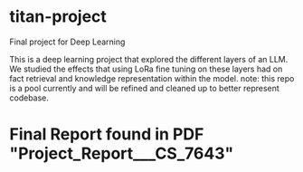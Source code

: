# titan-project
Final project for Deep Learning

This is a deep learning project that explored the
different layers of an LLM. We studied the effects 
that using LoRa fine tuning on these layers had on 
fact retrieval and knowledge representation within
the model. 
note: this repo is a pool currently and will be 
refined and cleaned up to better represent codebase. 

# Final Report found in PDF "Project_Report___CS_7643"
